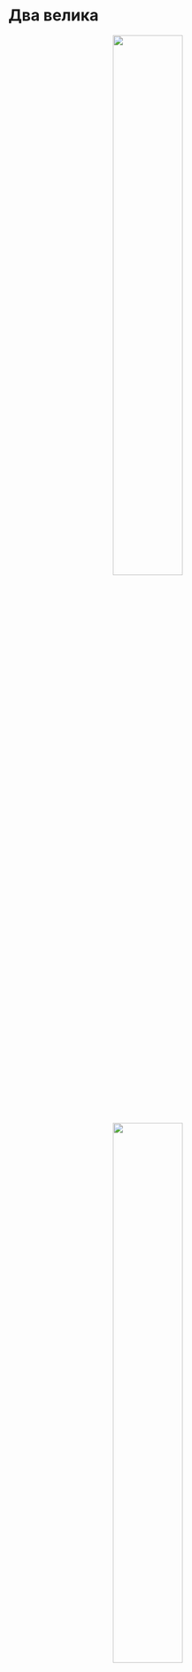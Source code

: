 # Два велика
<p align="center"><img width='50%' src="files/Photos-001/IMG_20240317_200954.jpg"></p>
<p align="center"><img width='50%' src="files/Photos-001/IMG_20240317_201001.jpg"></p>
<p align="center"><img width='50%' src="files/Photos-001/IMG_20240405_092104.jpg"></p>


---


# Д6
<p align="center"><img width='50%' src="files/Photos-002/20250315_214840.jpg"></p>
<p align="center"><img width='50%' src="files/Photos-002/20250315_215019.jpg"></p>




## Карбюратор К34
Д6 - К34Б
<p align="center"><img width='50%' src="files/Photos-002/20250315_215456.jpg"></p>
<p align="center"><img width='50%' src="files/Photos-002/20250316_083331.jpg"></p>
<p align="center"><img width='50%' src="files/Photos-002/20250316_084210.jpg"></p>

Отсутстуют крышка колодца, пружина и сама дроссельная заслонка.
<p align="center"><img width='50%' src="files/Photos-002/Screenshot from 2025-03-16 10-46-52.png"></p>
<p align="center"><img width='50%' src="files/Photos-002/Screenshot from 2025-03-16 10-47-00.png"></p>




### Выводы
Карбюратор не рабочий - отсутствуюь некоторые части.




### Refernces
* [Устройство и принцип работы простейшего карбюратора. На примере мопедного К-34Д](https://www.youtube.com/watch?v=nRUpPDtsEjA)
* [Карбюратор К-34Б . Устройство . Регулировка . Обслуживание .](https://www.youtube.com/watch?v=87TGO_BkUvM)
* [Регулировка карбюратора К-35.](https://www.youtube.com/watch?v=9VKNmOUqnKY)


---


## Зажигание
<p align="center"><img width='50%' src="files/Photos-003/20250316_171032.jpg"></p>
<p align="center"><img width='50%' src="files/Photos-003/20250316_184852.jpg"></p>
<p align="center"><img width='50%' src="files/Photos-003/20250316_184937.jpg"></p>

По ходу электронная схема зажигания
<p align="center"><img width='50%' src="files/Photos-003/698c93cb09d28d9c84a7f282fc8fd2cf.jpg"></p>
<p align="center"><img width='50%' src="files/Photos-003/bfe02c51bd66b9b6225b9b6896af13e9.jpg"></p>




### Выводы
Отсутсвует прокладка для крышки.\
Средний лепесток, с которого снимется искра - не прозванивается, возможно катушка сгорела.




### Refernces
* [Электрика на д6](http://www.dyr4ik.ru/forum/viewtopic.php?t=28&start=465)
* [ПРОПАЛА ИСКРА или как проверить катушку зажигания на скутере, мопеде GONE SPARK](https://www.youtube.com/watch?v=3p8osnB9zFQ)
* [Система зажигания д6, или как же всё подключить???](https://www.youtube.com/watch?v=vI1-QsDQl4w)
* [Настройка зажигания Д6 . Установка магнето .](https://www.youtube.com/watch?v=3p8osnB9zFQ)
* [РАЗБОРКА И СБОРКА ДВИЖКА РИГИ Д6](https://www.youtube.com/watch?v=Dy8zXTLWiWc)
* [Электронное зажигание на веломоторы Д6 Д8 новые дэшки дырчик](https://www.youtube.com/watch?v=yGaQ6p9ln3o)


---


## Корзина сцепления
<p align="center"><img width='50%' src="files/Photos-004/20250318_203717.jpg"></p>
<p align="center"><img width='50%' src="files/Photos-004/20250318_203722.jpg"></p>
<p align="center"><img width='50%' src="files/Photos-004/20250318_203745.jpg"></p>




### Выводы
Много ржавчины.\
Непонятен статус сухарей.\
Отсутсвует прокладка со стороны зажигания под квадратной пластиной на 4-х винтах.\
Сама прокладка явно самодельная.\
Не удалось снять малую шестерню с колен-вала.


---


## Голова
<p align="center"><img width='50%' src="files/Photos-005/20250319_063515.jpg"></p>
<p align="center"><img width='50%' src="files/Photos-005/20250319_201335.jpg"></p>
<p align="center"><img width='50%' src="files/Photos-005/20250321_080242.jpg"></p>




### Выводы
Поршень и цилиндр ржавые.\
Видно что шатун просто приржавел к коленвалу, понятно почему коленвал не прокручивался.


---


## Корпус
<p align="center"><img width='50%' src="files/Photos-006/20250717_213452.jpg"></p>
<p align="center"><img width='50%' src="files/Photos-006/20250717_213604.jpg"></p>
<p align="center"><img width='50%' src="files/Photos-006/20250717_213702.jpg"></p>
<p align="center"><img width='50%' src="files/Photos-006/20250717_213731.jpg"></p>
<p align="center"><img width='50%' src="files/Photos-006/20250717_214049.jpg"></p>




### Выводы
Коленвал ржавый.\
Шатун пипец ржавый и не особо шатается.\
Подшипники на замену.


---


## В разобранном виде
<p align="center"><img width='50%' src="files/Photos-007/20250717_214231.jpg"></p>
<p align="center"><img width='50%' src="files/Photos-007/20250717_214430.jpg"></p>




### Выводы
Нужно восстанавливать.


---


# Refernces
* [ДЫРЧИК.РУ - Мы не торопимся](http://www.dyr4ik.ru/)
* [РАЗБОР ОБЗОР ДВИЖКА Д6](https://www.youtube.com/watch?v=FpoMdVomAl4)
* [РАЗБОРКА Д-6 без СЪЕМНИКОВ ! Когда НОВЫЙ коленвал - "кривее" Б/Ушного!!](https://www.youtube.com/watch?v=-T0P7CoufEE)
* [Ремонт двигателя Д6](https://www.youtube.com/watch?v=N8z_FOuV1Kc)
